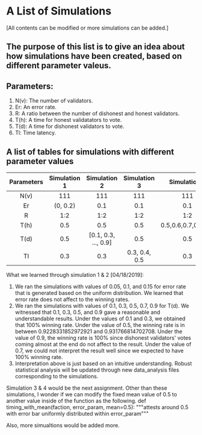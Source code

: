 
# A List of Simulations 
[All contents can be modified or more simulations can be added.]

## The purpose of this list is to give an idea about how simulations have been created, based on different parameter valeus.

## Parameters:
1. N(v): The number of validators.
2. Er:   An error rate.
3. R:    A ratio between the number of dishonest and honest validators.
4. T(h): A time for honest validatators to vote.
5. T(d): A time for dishonest validators to vote.
6. Tl:   Time latency.

## A list of tables for simulations with different parameter values
|Parameters | Simulation 1         | Simulation 2         | Simulation 3         | Simulation 4         |
|:---------:|:--------------------:|:--------------------:|:--------------------:|:--------------------:|
|N(v)       |      111             |      111             |      111             |      111             |
|Er         |    (0, 0.2)          |      0.1             |      0.1             |      0.1             |
|R          |      1:2             |      1:2             |      1:2             |      1:2             |
|T(h)       |      0.5             |      0.5             |      0.5             | 0.5,0.6,0.7,0.8,0.9  |
|T(d)       |      0.5             | [0.1, 0.3, ..., 0.9] |      0.5             |      0.5             |
|Tl         |      0.3             |      0.3             |    0.3, 0.4, 0.5     |      0.3             |

What we learned through simulation 1 & 2 [04/18/2019]:
1. We ran the simulations with values of 0.05, 0.1, and 0.15 for error rate that is
  generated based on the uniform distribution.
  We learned that error rate does not affect to the winning rates.
2. We ran the simulations with values of 0.1, 0.3, 0.5, 0.7, 0.9 for T(d).
  We witnessed that 0.1, 0.3, 0.5, and 0.9 gave a reasonable and understandable results.
  Under the values of 0.1 and 0.3, we obtained that 100% winning rate.
  Under the value of 0.5, the winning rate is in between 0.9228331852972921 and 0.931766814702708.
  Under the value of 0.9, the winning rate is 100% since dishonest validators' votes
  coming almost at the end do not affect to the result.
  Under the value of 0.7, we could not interpret the result well since we expected to have 100% winning rate.
3. Interpretation above is just based on an intuitive understanding. Robust statistical analysis will be updated through new data_analysis files corresponding to the simulations.

Simulation 3 & 4 would be the next assignment.
Other than these simulations, I wonder if we can modify the fixed mean value of 0.5 to another value inside of the function as the following.
 def timing_with_mean(faction, error_param, mean=0.5):
 """attests around 0.5 with error bar uniformly distributed within error_param"""
 
Also, more simualtions would be added more.

